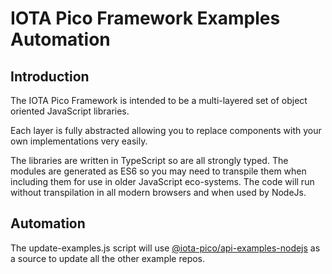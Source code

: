 # IOTA Pico Framework Examples Automation

## Introduction

The IOTA Pico Framework is intended to be a multi-layered set of object oriented JavaScript libraries.

Each layer is fully abstracted allowing you to replace components with your own implementations very easily.

The libraries are written in TypeScript so are all strongly typed. The modules are generated as ES6 so you may need to transpile them when including them for use in older JavaScript eco-systems. The code will run without transpilation in all modern browsers and when used by NodeJs.

## Automation

The update-examples.js script will use [@iota-pico/api-examples-nodejs](https://github.com/iota-pico/api-examples-nodejs) as a source to update all the other example repos.
